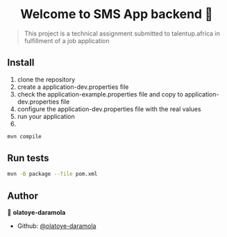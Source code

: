 <h1 align="center">Welcome to SMS App backend 👋</h1>

> This project is a technical assignment submitted to talentup.africa in fulfillment of a job application

## Install
1. clone the repository
1. create a application-dev.properties file
1. check the application-example.properties file and copy to application-dev.properties file
1. configure the application-dev.properties file with the real values
1. run your application
1.
```sh
mvn compile
```

## Run tests

```sh
mvn -B package --file pom.xml
```

## Author
👤 **olatoye-daramola**

* Github: [@olatoye-daramola](https://github.com/olatoye-daramola)